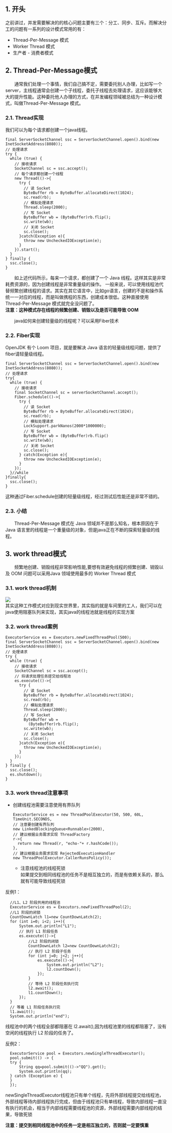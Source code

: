 ## 1. 开头  
之前讲过，并发需要解决的的核心问题主要有三个：分工、同步、互斥。而解决分工的问题有一系列的设计模式常用的有：
* Thread-Per-Message 模式
* Worker Thread 模式
* 生产者 - 消费者模式


## 2. Thread-Per-Message模式  
&emsp;&emsp;通常我们处理一个事情，我们自己搞不定，需要委托别人办理，比如写一个server，主线程通常会创建一个子线程，委托子线程去处理请求，这应该能够大大的提升性能。这种委托他人办理的方式，在并发编程领域被总结为一种设计模式，叫做Thread-Per-Message 模式。

### 2.1. Thread实现
我们可以为每个请求都创建一个java线程。
```
final ServerSocketChannel ssc = ServerSocketChannel.open().bind(new InetSocketAddress(8080));
// 处理请求    
try {
  while (true) {
    // 接收请求
    SocketChannel sc = ssc.accept();
    // 每个请求都创建一个线程
    new Thread(()->{
      try {
        // 读 Socket
        ByteBuffer rb = ByteBuffer.allocateDirect(1024);
        sc.read(rb);
        // 模拟处理请求
        Thread.sleep(2000);
        // 写 Socket
        ByteBuffer wb = (ByteBuffer)rb.flip();
        sc.write(wb);
        // 关闭 Socket
        sc.close();
      }catch(Exception e){
        throw new UncheckedIOException(e);
      }
    }).start();
  }
} finally {
  ssc.close();
}   
```
&emsp;&emsp;如上述代码所示，每来一个请求，都创建了一个 Java 线程。这样其实是非常耗费资源的，因为创建线程是非常重量级的操作。
一般来说，可以使用线程池代替频繁创建线程的请求。其实在其它语言中，比如go语言，创建的不是和操作系统一一对应的线程，而是叫做携程的东西，创建成本很低。这种直接使用 Thread-Per-Message 模式就完全没问题了。  
**注意：这种模式存在线程的频繁创建、销毁以及是否可能导致 OOM**

&emsp;&emsp;java如何来创建轻量级的线程呢？可以采用Fiber技术


### 2.2. Fiber实现  
OpenJDK 有个 Loom 项目，就是要解决 Java 语言的轻量级线程问题，提供了fiber请轻量级线程。  
```
final ServerSocketChannel ssc = ServerSocketChannel.open().bind(new InetSocketAddress(8080));
// 处理请求
try{
  while (true) {
    // 接收请求
    final SocketChannel sc = serverSocketChannel.accept();
    Fiber.schedule(()->{
      try {
        // 读 Socket
        ByteBuffer rb = ByteBuffer.allocateDirect(1024);
        sc.read(rb);
        // 模拟处理请求
        LockSupport.parkNanos(2000*1000000);
        // 写 Socket
        ByteBuffer wb = (ByteBuffer)rb.flip()
        sc.write(wb);
        // 关闭 Socket
        sc.close();
      } catch(Exception e){
        throw new UncheckedIOException(e);
      }
    });
  }//while
}finally{
  ssc.close();
}
```
这种通过Fiber.schedule创建的轻量级线程，经过测试后性能还是非常不错的。


### 2.3. 小结  
&emsp;&emsp;Thread-Per-Message 模式在 Java 领域并不是那么知名，根本原因在于 Java 语言里的线程是一个重量级的对象，但是java正在不断的探索轻量级的线程。  



## 3. work thread模式  
&emsp;&emsp;频繁地创建、销毁线程非常影响性能,要想有效避免线程的频繁创建、销毁以及 OOM 问题可以采用Java 领域使用最多的 Worker Thread 模式  

### 3.1. work thread机制
![](work-thread模式.png)  
其实这种工作模式对应到现实世界里，其实指的就是车间里的工人，我们可以在java使用阻塞队列来实现，其实java的线程池就是线程的实现方案  


### 3.2. work thread案例
```
ExecutorService es = Executors.newFixedThreadPool(500);
final ServerSocketChannel ssc = ServerSocketChannel.open().bind(new InetSocketAddress(8080));
// 处理请求    
try {
  while (true) {
    // 接收请求
    SocketChannel sc = ssc.accept();
    // 将请求处理任务提交给线程池
    es.execute(()->{
      try {
        // 读 Socket
        ByteBuffer rb = ByteBuffer.allocateDirect(1024);
        sc.read(rb);
        // 模拟处理请求
        Thread.sleep(2000);
        // 写 Socket
        ByteBuffer wb = 
          (ByteBuffer)rb.flip();
        sc.write(wb);
        // 关闭 Socket
        sc.close();
      }catch(Exception e){
        throw new UncheckedIOException(e);
      }
    });
  }
} finally {
  ssc.close();
  es.shutdown();
}   
```

### 3.3. work thread注意事项  
* 创建线程池需要注意使用有界队列
  ```
  ExecutorService es = new ThreadPoolExecutor(50, 500, 60L, TimeUnit.SECONDS,
  // 注意要创建有界队列
  new LinkedBlockingQueue<Runnable>(2000),
  // 建议根据业务需求实现 ThreadFactory
  r->{
    return new Thread(r, "echo-"+ r.hashCode());
  },
  // 建议根据业务需求实现 RejectedExecutionHandler
  new ThreadPoolExecutor.CallerRunsPolicy());

  ```

  * 注意线程池的线程死锁  
    如果提交到相同线程池的任务不是相互独立的，而是有依赖关系的，那么就有可能导致线程死锁  

反例1：
  ```
    //L1、L2 阶段共用的线程池
    ExecutorService es = Executors.newFixedThreadPool(2);
    //L1 阶段的闭锁    
    CountDownLatch l1=new CountDownLatch(2);
    for (int i=0; i<2; i++){
        System.out.println("L1");
        // 执行 L1 阶段任务
        es.execute(()->{
            //L2 阶段的闭锁 
            CountDownLatch l2=new CountDownLatch(2);
            // 执行 L2 阶段子任务
            for (int j=0; j<2; j++){
                es.execute(()->{
                    System.out.println("L2");
                    l2.countDown();
                });
            }
            // 等待 L2 阶段任务执行完
            l2.await();
            l1.countDown();
        });
    }
    // 等着 L1 阶段任务执行完
    l1.await();
    System.out.println("end");
  ```  
  线程池中的两个线程全部都阻塞在 l2.await(),因为线程池里的线程都阻塞了，没有空闲的线程执行 L2 阶段的任务了。  


反例2：
  ```
    ExecutorService pool = Executors.newSingleThreadExecutor();
    pool.submit(() -> {
    try {
        String qq=pool.submit(()->"QQ").get();
        System.out.println(qq);
    } catch (Exception e) {
    }
    });
  ```
  newSingleThreadExecutor线程池只有单个线程，先将外部线程提交给线程池，外部线程等待内部线程执行完成，但由于线程池只有单线程，导致内部线程一直没有执行的机会，相当于内部线程需要线程池的资源，外部线程需要内部线程的结果，导致死锁

  **注意：提交到相同线程池中的任务一定是相互独立的，否则就一定要慎重**